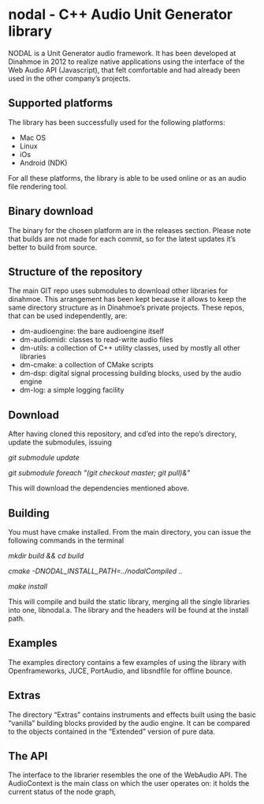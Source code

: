 # nodal - C++ Audio Unit Generator library
NODAL is a Unit Generator audio framework. It has been developed at Dinahmoe in 2012 to 
realize native applications using the interface of the Web Audio API (Javascript), that 
felt comfortable and had already been used in the other company’s projects.

## Supported platforms
The library has been successfully used for the following platforms:
- Mac OS
- Linux
- iOs
- Android (NDK)

For all these platforms, the library is able to be used online or as an audio file rendering tool.

## Binary download
The binary for the chosen platform are in the releases section. Please note that builds are not made for each commit, so for the latest updates it’s better to build from source.

## Structure of the repository
The main GIT repo uses submodules to download other libraries for dinahmoe. This arrangement has been kept because it allows to keep the same directory structure as in Dinahmoe’s private projects. 
These repos, that can be used independently, are:
* dm-audioengine: the bare audioengine itself
* dm-audiomidi: classes to read-write audio files
* dm-utils: a collection of C++ utility classes, used by mostly all other libraries
* dm-cmake: a collection of CMake scripts
* dm-dsp: digital signal processing building blocks, used by the audio engine
* dm-log: a simple logging facility

## Download
After having cloned this repository, and cd’ed into the repo’s directory, update the submodules, issuing

*git submodule update*

*git submodule foreach "(git checkout master; git pull)&"*

This will download the dependencies mentioned above.

## Building
You must have cmake installed. From the main directory, you can issue the following commands in the terminal

*mkdir build && cd build*

*cmake -DNODAL_INSTALL_PATH=../nodalCompiled ..*

*make install*

This will compile and build the static library, merging all the single libraries into one,
libnodal.a. The library and the headers will be found at the install path.

## Examples
The examples directory contains a few examples of using the library with Openframeworks, JUCE, PortAudio, and libsndfile for offline bounce.

## Extras
The directory “Extras” contains instruments and effects built using the basic “vanilla” building blocks provided by the audio engine. It can be compared to the objects contained in the “Extended” version of pure data.

## The API
The interface to the librarier resembles the one of the WebAudio API.
The AudioContext is the main class on which the user operates on: it holds the current status of the node graph, 





